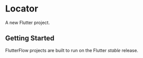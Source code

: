# Locator

A new Flutter project.

## Getting Started

FlutterFlow projects are built to run on the Flutter _stable_ release.
